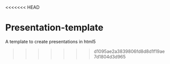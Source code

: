 <<<<<<< HEAD
# Presentation-template
A template to create presentations in html5
>>>>>>> d1095ae2a3839806fd8d8d1f19ae7d1804d3d965
